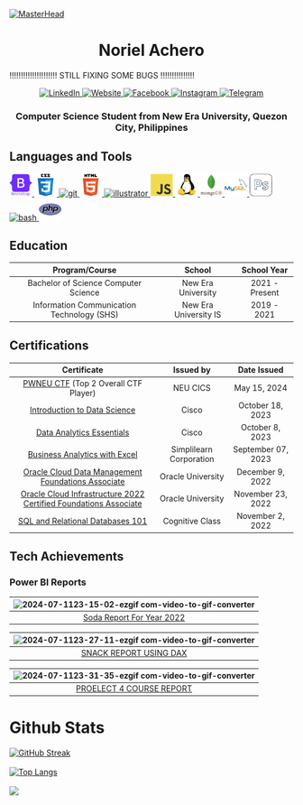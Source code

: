 [![MasterHead](https://cdn.discordapp.com/attachments/1070739126292328468/1150713751545327708/AASDLASDASD.png?ex=6690ed31&is=668f9bb1&hm=15d367e0802f57cc556c0aabcdb934bce3249a4bd9992fd18ceca19f1fb4ac00&)](https://rishavchanda.io)

<h1 align="center">Noriel Achero</h1>
!!!!!!!!!!!!!!!!!!!!! STILL FIXING SOME BUGS !!!!!!!!!!!!!!!
<p align="center">
    <a href="https://www.linkedin.com/in/nrachero/">
        <img src="https://img.shields.io/badge/linkedin-%230077B5.svg?style=for-the-badge&logo=linkedin&logoColor=white" alt="LinkedIn">
    </a>
    <a href="mailto: acheronorielr@gmail.com">
        <img src="https://img.shields.io/badge/Gmail-D14836?style=for-the-badge&logo=gmail&logoColor=white" alt="Website">
    </a>
    <a href="https://www.facebook.com/nrachero/">
        <img src="https://img.shields.io/badge/Facebook-%231877F2.svg?style=for-the-badge&logo=Facebook&logoColor=white" alt="Facebook">
    </a>
    <a href="https://www.instagram.com/noyriel_/">
        <img src="https://img.shields.io/badge/Instagram-%23E4405F.svg?style=for-the-badge&logo=Instagram&logoColor=white" alt="Instagram">
    </a>
    <a href="https://t.me/nrachero">
        <img src="https://img.shields.io/badge/Telegram-2CA5E0?style=for-the-badge&logo=telegram&logoColor=white" alt="Telegram">
    </a>
</p>





<h3 align="center">Computer Science Student from New Era University, Quezon City, Philippines</h3>




## Languages and Tools
<p align="left"> <a href="https://getbootstrap.com" target="_blank" rel="noreferrer"> <img src="https://raw.githubusercontent.com/devicons/devicon/master/icons/bootstrap/bootstrap-plain-wordmark.svg" alt="bootstrap" width="40" height="40"/> </a> <a href="https://www.w3schools.com/css/" target="_blank" rel="noreferrer"> <img src="https://raw.githubusercontent.com/devicons/devicon/master/icons/css3/css3-original-wordmark.svg" alt="css3" width="40" height="40"/> </a> <a href="https://git-scm.com/" target="_blank" rel="noreferrer"> <img src="https://www.vectorlogo.zone/logos/git-scm/git-scm-icon.svg" alt="git" width="40" height="40"/> </a> <a href="https://www.w3.org/html/" target="_blank" rel="noreferrer"> <img src="https://raw.githubusercontent.com/devicons/devicon/master/icons/html5/html5-original-wordmark.svg" alt="html5" width="40" height="40"/> </a> <a href="https://www.adobe.com/in/products/illustrator.html" target="_blank" rel="noreferrer"> <img src="https://www.vectorlogo.zone/logos/adobe_illustrator/adobe_illustrator-icon.svg" alt="illustrator" width="40" height="40"/> </a> <a href="https://developer.mozilla.org/en-US/docs/Web/JavaScript" target="_blank" rel="noreferrer"> <img src="https://raw.githubusercontent.com/devicons/devicon/master/icons/javascript/javascript-original.svg" alt="javascript" width="40" height="40"/> </a> <a href="https://www.linux.org/" target="_blank" rel="noreferrer"> <img src="https://raw.githubusercontent.com/devicons/devicon/master/icons/linux/linux-original.svg" alt="linux" width="40" height="40"/> </a> <a href="https://www.mongodb.com/" target="_blank" rel="noreferrer"> <img src="https://raw.githubusercontent.com/devicons/devicon/master/icons/mongodb/mongodb-original-wordmark.svg" alt="mongodb" width="40" height="40"/> </a> <a href="https://www.mysql.com/" target="_blank" rel="noreferrer"> <img src="https://raw.githubusercontent.com/devicons/devicon/master/icons/mysql/mysql-original-wordmark.svg" alt="mysql" width="40" height="40"/> </a> <a href="https://www.photoshop.com/en" target="_blank" rel="noreferrer"> <img src="https://raw.githubusercontent.com/devicons/devicon/master/icons/photoshop/photoshop-line.svg" alt="photoshop" width="40" height="40"/> </a> <a href="https://www.gnu.org/software/bash/" target="_blank" rel="noreferrer"> <img src="https://www.vectorlogo.zone/logos/gnu_bash/gnu_bash-icon.svg" alt="bash" width="40" height="40"/> </a> <a href="https://www.php.net" target="_blank" rel="noreferrer"> <img src="https://raw.githubusercontent.com/devicons/devicon/master/icons/php/php-original.svg" alt="php" width="40" height="40"/> </a></p>

## Education


| Program/Course | School | School Year |
| :-------------: | :-----: | :-----------: |
| Bachelor of Science Computer Science | New Era University | 2021 - Present |
| Information Communication Technology (SHS) | New Era University IS | 2019 - 2021 |



## Certifications

| Certificate | Issued by | Date Issued |
| :-------------: | :-----: | :-----------: |
| <a href="https://drive.google.com/file/d/1cp2OEgVOorfWBYWH4hiFlPA_ymZK2ED1/view?usp=sharing">PWNEU CTF</a>  (Top 2 Overall CTF Player) | NEU CICS | May 15, 2024 | 
| <a href="https://www.credly.com/badges/de80c41c-7089-4c2a-a375-774a1953485a/public_url">Introduction to Data Science</a> | Cisco | October 18, 2023 | 
| <a href="https://www.credly.com/badges/c227f7f0-98c2-40bc-a783-b5416727077c/public_url">Data Analytics Essentials</a> | Cisco | October 8, 2023|
| <a href="https://www.simplilearn.com/skillup-certificate-landing?token=eyJjb3Vyc2VfaWQiOiI2NjQiLCJjZXJ0aWZpY2F0ZV91cmwiOiJodHRwczpcL1wvY2VydGlmaWNhdGVzLnNpbXBsaWNkbi5uZXRcL3NoYXJlXC90aHVtYl80NDk4MzU4XzE2OTQwNzE0NzIucG5nIiwidXNlcm5hbWUiOiJOb3JpZWwgUi4gQWNoZXJvIn0%3D&utm_source=shared-certificate&utm_medium=lms&utm_campaign=shared-certificate-promotion&referrer=https%3A%2F%2Flms.simplilearn.com%2Fcourses%2F2738%2FBusiness-Analytics-with-Excel%2Fcertificate%2Fdownload-skillup&%24web_only=true&_branch_match_id=1228126272761800539&_branch_referrer=H4sIAAAAAAAAA8soKSkottLXL87MLcjJ1EssKNDLyczL1k%2FVz3YyMsxyNkoJdU4CAHL%2BFYAlAAAA" >Business Analytics with Excel</a> | Simplilearn Corporation | September 07, 2023 |
| <a href="https://catalog-education.oracle.com/pls/certview/sharebadge?id=9C9E664CDAE6263E64C19578F858D27149CD9A9C4708E4CDE6EC07D24B2E287B&fbclid=IwAR35LNBhQmNWmxbKfIlm8KlbDVzr-x4yJ-7gHOF3ixLRDIVSSbIZyummgek">Oracle Cloud Data Management Foundations Associate</a> |  Oracle University | December 9, 2022 |
| <a href="https://catalog-education.oracle.com/pls/certview/sharebadge?id=0EB79B5FF329CC2E00E4282868C8DF999A79A88FAE3250C3E77CABF51C8EBDE4&fbclid=IwAR3XS1StGkj_o3_VNGUu7QjDDqPmmgi2tFNkKzXpby2Rud4vck-bMULkapQ#">Oracle Cloud Infrastructure 2022 Certified Foundations Associate</a>  |  Oracle University | November 23, 2022 |
| <a href="https://courses.cognitiveclass.ai/certificates/cc986a107d5a4ebbb18a7235d65735de">SQL and Relational Databases 101</a> | Cognitive Class | November 2, 2022 |

## Tech Achievements 
### Power BI Reports
| ![2024-07-1123-15-02-ezgif com-video-to-gif-converter](https://github.com/NorielAchero/NorielAchero/assets/142378544/d24e462f-9f0c-495f-836d-280f7ad2baf3) |
|-------------|
| <div align="center">  <a href="https://app.powerbi.com/view?r=eyJrIjoiOGQ5NmNkMWYtYzMxMC00ZjFhLThmZmUtNGQ2NjE0MzVhNGExIiwidCI6IjIyM2YyMDAyLTc2NjktNDQyZC04MTUyLTdjMGU0ZTE3YTc1YSIsImMiOjEwfQ%3D%3D">Soda Report For Year 2022</a> </div> |

| ![2024-07-1123-27-11-ezgif com-video-to-gif-converter](https://github.com/NorielAchero/NorielAchero/assets/142378544/b1a70de8-f820-47c9-9b53-b5db50926c71) |
|-------------|
| <div align="center">  <a href="https://app.powerbi.com/view?r=eyJrIjoiNDJlOWM2YzctMzBkYy00YTliLTg3YTEtZGY4NWNmOTBmODI0IiwidCI6IjIyM2YyMDAyLTc2NjktNDQyZC04MTUyLTdjMGU0ZTE3YTc1YSIsImMiOjEwfQ%3D%3D">SNACK REPORT USING DAX</a> </div> |

| ![2024-07-1123-31-35-ezgif com-video-to-gif-converter](https://github.com/NorielAchero/NorielAchero/assets/142378544/da249487-df2c-491b-87c2-af2bb0ae999c)|
|-------------|
| <div align="center">  <a href="https://app.powerbi.com/view?r=eyJrIjoiZDkzNTFhMDItY2M5ZC00ZjU5LWI0ZTctZjNiMzA3MTcyYmMyIiwidCI6IjIyM2YyMDAyLTc2NjktNDQyZC04MTUyLTdjMGU0ZTE3YTc1YSIsImMiOjEwfQ%3D%3D">PROELECT 4 COURSE REPORT</a> </div> |







<h1 align="left">Github Stats</h1>

[![GitHub Streak](http://github-readme-streak-stats.herokuapp.com?user=NorielAchero&theme=dark&background=000000)](https://git.io/streak-stats)<br><br>
[![Top Langs](https://github-readme-stats.vercel.app/api/top-langs/?username=NorielAchero&layout=compact&theme=vision-friendly-dark)](https://github.com/anuraghazra/github-readme-stats)<br><br>
![](https://komarev.com/ghpvc/?username=NorielAchero&style=flat-square)

